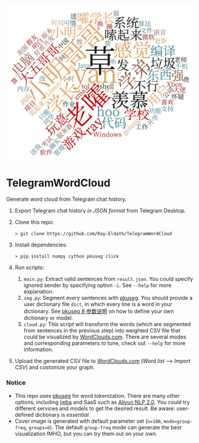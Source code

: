![wordcloud](./wordcloud.jpg)

# TelegramWordCloud

Generate word cloud from Telegram chat history.

1. Export Telegram chat history *in JSON format* from Telegram Desktop.

2. Clone this repo:

   ```shell
   > git clone https://github.com/Ray-Eldath/TelegramWordCloud
   ```
   
3. Install dependencies:

   ```shell
   > pip install numpy cython pkuseg click
   ```

4. Run scripts:

   1. `main.py`: Extract valid sentences from `result.json`. You could specify ignored sender by specifying option `–i`. See `--help` for more explanation.
   2. `seg.py`: Segment every sentences with [pkuseg](https://github.com/lancopku/pkuseg-python). You should provide a user dictionary file `dict`, in which every line is a word in your dictionary. See [pkuseg # 参数说明](https://github.com/lancopku/pkuseg-python#%E5%8F%82%E6%95%B0%E8%AF%B4%E6%98%8E) on how to define your own dictionary or model.
   3. `cloud.py`: This script will transform the words (which are segmented from sentences in the previous step) into weighted CSV file that could be visualized by [WordClouds.com](https://www.wordclouds.com/). There are several modes and corresponding parameters to tune, check out `--help`  for more information.

5. Upload the generated CSV file to [WordClouds.com](https://wordclouds.com/) (*Word list* –> *Import CSV*) and customize your graph.

### Notice

- This repo uses [pkuseg](https://github.com/lancopku/pkuseg-python) for word tokenization. There are many other options, including [jieba](https://github.com/fxsjy/jieba) and SaaS such as [Aliyun NLP 2.0](https://ai.aliyun.com/nlp). You could try different services and models to get the desired result. Be aware: user-defined dictionary is *essential*.
- Cover image is generated with default parameter set (`n=100`, `mode=group-freq`, `groups=6`). The default `group-freq` mode can generate the best visualization IMHO, but you can try them out on your own.